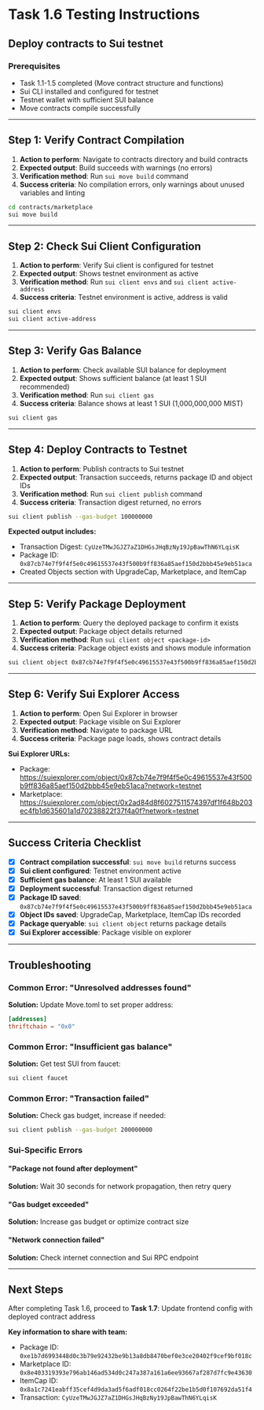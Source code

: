 # Task 1.6 Testing Instructions
## Deploy contracts to Sui testnet

### Prerequisites
- Task 1.1-1.5 completed (Move contract structure and functions)
- Sui CLI installed and configured for testnet
- Testnet wallet with sufficient SUI balance
- Move contracts compile successfully

---

## Step 1: Verify Contract Compilation

1. **Action to perform**: Navigate to contracts directory and build contracts
2. **Expected output**: Build succeeds with warnings (no errors)
3. **Verification method**: Run `sui move build` command
4. **Success criteria**: No compilation errors, only warnings about unused variables and linting

```bash
cd contracts/marketplace
sui move build
```

---

## Step 2: Check Sui Client Configuration

1. **Action to perform**: Verify Sui client is configured for testnet
2. **Expected output**: Shows testnet environment as active
3. **Verification method**: Run `sui client envs` and `sui client active-address`
4. **Success criteria**: Testnet environment is active, address is valid

```bash
sui client envs
sui client active-address
```

---

## Step 3: Verify Gas Balance

1. **Action to perform**: Check available SUI balance for deployment
2. **Expected output**: Shows sufficient balance (at least 1 SUI recommended)
3. **Verification method**: Run `sui client gas`
4. **Success criteria**: Balance shows at least 1 SUI (1,000,000,000 MIST)

```bash
sui client gas
```

---

## Step 4: Deploy Contracts to Testnet

1. **Action to perform**: Publish contracts to Sui testnet
2. **Expected output**: Transaction succeeds, returns package ID and object IDs
3. **Verification method**: Run `sui client publish` command
4. **Success criteria**: Transaction digest returned, no errors

```bash
sui client publish --gas-budget 100000000
```

**Expected output includes:**
- Transaction Digest: `CyUzeTMwJGJZ7aZ1DHGsJHqBzNy19JpBawThN6YLqisK`
- Package ID: `0x87cb74e7f9f4f5e0c49615537e43f500b9ff836a85aef150d2bbb45e9eb51aca`
- Created Objects section with UpgradeCap, Marketplace, and ItemCap

---

## Step 5: Verify Package Deployment

1. **Action to perform**: Query the deployed package to confirm it exists
2. **Expected output**: Package object details returned
3. **Verification method**: Run `sui client object <package-id>`
4. **Success criteria**: Package object exists and shows module information

```bash
sui client object 0x87cb74e7f9f4f5e0c49615537e43f500b9ff836a85aef150d2bbb45e9eb51aca
```

---

## Step 6: Verify Sui Explorer Access

1. **Action to perform**: Open Sui Explorer in browser
2. **Expected output**: Package visible on Sui Explorer
3. **Verification method**: Navigate to package URL
4. **Success criteria**: Package page loads, shows contract details

**Sui Explorer URLs:**
- Package: https://suiexplorer.com/object/0x87cb74e7f9f4f5e0c49615537e43f500b9ff836a85aef150d2bbb45e9eb51aca?network=testnet
- Marketplace: https://suiexplorer.com/object/0x2ad84d8f6027511574397df1f648b203ec4fb1d635601a1d70238822f37f4a0f?network=testnet

---

## Success Criteria Checklist

- [x] **Contract compilation successful**: `sui move build` returns success
- [x] **Sui client configured**: Testnet environment active
- [x] **Sufficient gas balance**: At least 1 SUI available
- [x] **Deployment successful**: Transaction digest returned
- [x] **Package ID saved**: `0x87cb74e7f9f4f5e0c49615537e43f500b9ff836a85aef150d2bbb45e9eb51aca`
- [x] **Object IDs saved**: UpgradeCap, Marketplace, ItemCap IDs recorded
- [x] **Package queryable**: `sui client object` returns package details
- [x] **Sui Explorer accessible**: Package visible on explorer

---

## Troubleshooting

### Common Error: "Unresolved addresses found"
**Solution:** Update Move.toml to set proper address:
```toml
[addresses]
thriftchain = "0x0"
```

### Common Error: "Insufficient gas balance"
**Solution:** Get test SUI from faucet:
```bash
sui client faucet
```

### Common Error: "Transaction failed"
**Solution:** Check gas budget, increase if needed:
```bash
sui client publish --gas-budget 200000000
```

### Sui-Specific Errors

#### "Package not found after deployment"
**Solution:** Wait 30 seconds for network propagation, then retry query

#### "Gas budget exceeded"
**Solution:** Increase gas budget or optimize contract size

#### "Network connection failed"
**Solution:** Check internet connection and Sui RPC endpoint

---

## Next Steps

After completing Task 1.6, proceed to **Task 1.7**: Update frontend config with deployed contract address

**Key information to share with team:**
- Package ID: `0xe1b7d6993448d0c3b79e92432be9b13a8db8470bef0e3ce20402f9cef9bf018c`
- Marketplace ID: `0x8e403319393e796ab146ad534d0c247a387a161a6ee93667af287d7fc9e43630`
- ItemCap ID: `0x8a1c7241eabff35cef4d9da3ad5f6adf018cc0264f22be1b5d0f107692da51f4`
- Transaction: `CyUzeTMwJGJZ7aZ1DHGsJHqBzNy19JpBawThN6YLqisK`

